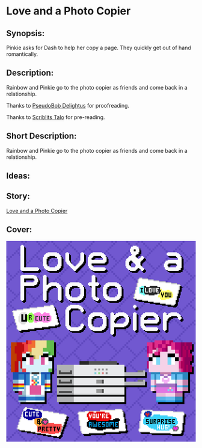 # Love and a Photo Copier

## Synopsis:
Pinkie asks for Dash to help her copy a page. They quickly get out of hand romantically.

## Description:
Rainbow and Pinkie go to the photo copier as friends and come back in a relationship.

Thanks to [PseudoBob Delightus](https://www.fimfiction.net/user/12771/PseudoBob+Delightus) for proofreading.

Thanks to [Scriblits Talo](https://www.fimfiction.net/user/495925/Scriblits+Talo/stories) for pre-reading.

## Short Description:
Rainbow and Pinkie go to the photo copier as friends and come back in a relationship.

## Ideas:


## Story:
[Love and a Photo Copier](./love-and-a-photo-copier.md)

## Cover:
![cover](./love-and-a-photo-copier-cover-upscaled.png)
